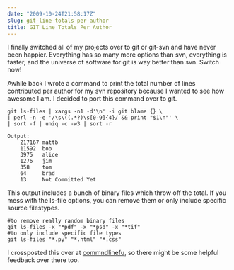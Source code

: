```yaml
---
date: "2009-10-24T21:58:17Z"
slug: git-line-totals-per-author
title: GIT Line Totals Per Author
---
```


I finally switched all of my projects over to git or git-svn and have never been
happier. Everything has so many more options than svn, everything is faster, and
the universe of software for git is way better than svn. Switch now!

Awhile back I wrote a command to print the total number of lines contributed per
author for my svn repository because I wanted to see how awesome I am. I decided
to port this command over to git.

```shell
git ls-files | xargs -n1 -d'\n' -i git blame {} \
| perl -n -e '/\s\((.*?)\s[0-9]{4}/ && print "$1\n"' \
| sort -f | uniq -c -w3 | sort -r

Output:
    217167 mattb
    11592  bob
    3975   alice
    1276   jim
    358    tom
    64     brad
    13     Not Committed Yet
```

This output includes a bunch of binary files which throw off the total. If you
mess with the ls-file options, you can remove them or only include specific
source filestypes.

```shell
#to remove really random binary files
git ls-files -x "*pdf" -x "*psd" -x "*tif"
#to only include specific file types
git ls-files "*.py" "*.html" "*.css"
```

I crossposted this over at <a
href="http://www.commandlinefu.com/commands/view/3889/prints-per-line-contribution-per-author-for-a-git-repository">commndlinefu</a>, so
there might be some helpful feedback over there too.
